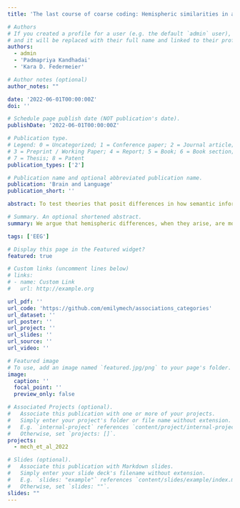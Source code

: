 ```yaml
---
title: 'The last course of coarse coding: Hemispheric similarities in associative and categorical processing'

# Authors
# If you created a profile for a user (e.g. the default `admin` user), write the username (folder name) here
# and it will be replaced with their full name and linked to their profile.
authors:
  - admin
  - 'Padmapriya Kandhadai'
  - 'Kara D. Federmeier'

# Author notes (optional)
author_notes: ""

date: '2022-06-01T00:00:00Z'
doi: ''

# Schedule page publish date (NOT publication's date).
publishDate: '2022-06-01T00:00:00Z'

# Publication type.
# Legend: 0 = Uncategorized; 1 = Conference paper; 2 = Journal article;
# 3 = Preprint / Working Paper; 4 = Report; 5 = Book; 6 = Book section;
# 7 = Thesis; 8 = Patent
publication_types: ['2']

# Publication name and optional abbreviated publication name.
publication: 'Brain and Language'
publication_short: ''

abstract: To test theories that posit differences in how semantic information is represented in the cerebral hemispheres, we assessed semantic priming for associatively and categorically related prime-target pairs that were graded in relatedness strength. Visual half-field presentation was used to bias processing to the right or left hemisphere, and event-related potential (ERP) and behavioral responses were measured while participants completed a semantic relatedness judgement task. Contrary to theories positing representational differences across the cerebral hemispheres, in two experiments using centralized prime presentation and lateralized targets and lateralized primes and targets, we found similar priming patterns across the two hemispheres at the level of semantic access (N400), on later measures of explicit processing (late positive complex; LPC), and in behavioral response speeds and accuracy. We argue that hemispheric differences, when they arise, are more likely due to differences in task demands than in how the hemispheres fundamentally represent semantic information.

# Summary. An optional shortened abstract.
summary: We argue that hemispheric differences, when they arise, are more likely due to differences in task demands than in how the hemispheres fundamentally represent semantic information.

tags: ['EEG']

# Display this page in the Featured widget?
featured: true

# Custom links (uncomment lines below)
# links:
# - name: Custom Link
#   url: http://example.org

url_pdf: ''
url_code: 'https://github.com/emilymech/associations_categories'
url_dataset: ''
url_poster: ''
url_project: ''
url_slides: ''
url_source: ''
url_video: ''

# Featured image
# To use, add an image named `featured.jpg/png` to your page's folder.
image:
  caption: ''
  focal_point: ''
  preview_only: false

# Associated Projects (optional).
#   Associate this publication with one or more of your projects.
#   Simply enter your project's folder or file name without extension.
#   E.g. `internal-project` references `content/project/internal-project/index.md`.
#   Otherwise, set `projects: []`.
projects:
  - mech_et_al_2022

# Slides (optional).
#   Associate this publication with Markdown slides.
#   Simply enter your slide deck's filename without extension.
#   E.g. `slides: "example"` references `content/slides/example/index.md`.
#   Otherwise, set `slides: ""`.
slides: ""
---
```

